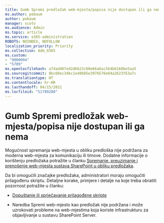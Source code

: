 ```yaml
---
title: Gumb Spremi predložak web-mjesta/popisa nije dostupan ili ga nema
ms.author: pebaum
author: pebaum
manager: scotv
ms.audience: Admin
ms.topic: article
ms.service: o365-administration
ROBOTS: NOINDEX, NOFOLLOW
localization_priority: Priority
ms.collection: Adm_O365
ms.custom:
- "9000094"
- "5709"
ms.openlocfilehash: a7dadd6fed2d6623c60e66a6ac564b6160be5aa5
ms.sourcegitcommit: 8bc60ec34bc1e40685e3976576e04a2623f63a7c
ms.translationtype: HT
ms.contentlocale: hr-HR
ms.lasthandoff: 04/15/2021
ms.locfileid: "51789280"
---
```

# <a name="save-sitelist-template-button-not-available-or-missing"></a>Gumb Spremi predložak web-mjesta/popisa nije dostupan ili ga nema

Mogućnost spremanja web-mjesta u obliku predloška nije podržana za moderna web-mjesta za komunikaciju ili timove. Dodatne informacije o korištenju predložaka potražite u članku [Spremanje, preuzimanje i prenošenje web-mjesta sustava SharePoint u obliku predložaka](https://docs.microsoft.com/sharepoint/dev/general-development/save-download-and-upload-a-sharepoint-site-as-a-template).

Da bi omogućili značajke predložaka, administratori moraju omogućiti prilagođenu skriptu. Detaljne korake, primjere i detalje na koje treba obratiti pozornost potražite u članku:

- [Dopuštanje ili sprječavanje prilagođene skripte](https://docs.microsoft.com/sharepoint/allow-or-prevent-custom-script)

- Naredba Spremi web-mjesto kao predložak nije podržana i može uzrokovati probleme na web-mjestima koja koriste infrastrukturu za objavljivanje u sustavu SharePoint Server.


